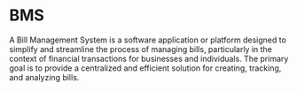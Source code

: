# BMS
A Bill Management System is a software application or platform designed to simplify and streamline the process of managing bills, particularly in the context of financial transactions for businesses and individuals. The primary goal is to provide a centralized and efficient solution for creating, tracking, and analyzing bills. 

